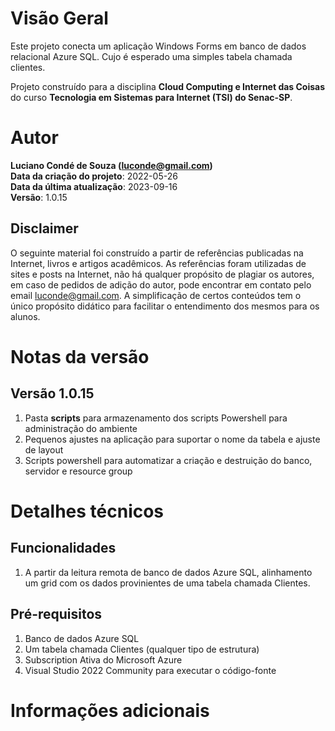 # Visão Geral
Este projeto conecta um aplicação Windows Forms em banco de dados relacional Azure SQL. Cujo é esperado uma simples tabela chamada clientes.

Projeto construído para a disciplina **Cloud Computing e Internet das Coisas** do curso **Tecnologia em Sistemas para Internet (TSI) do Senac-SP**.

# Autor
**Luciano Condé de Souza (luconde@gmail.com)**  
**Data da criação do projeto**: 2022-05-26  
**Data da última atualização**: 2023-09-16  
**Versão**: 1.0.15

## Disclaimer
O seguinte material foi construído a partir de referências publicadas na Internet, livros e artigos acadêmicos. As referências foram utilizadas de sites e posts na Internet, não há qualquer propósito de plagiar os autores, em caso de pedidos de adição do autor, pode encontrar em contato pelo email luconde@gmail.com. A simplificação de certos conteúdos tem o único propósito didático para facilitar o entendimento dos mesmos para os alunos.

# Notas da versão 
## Versão 1.0.15
1. Pasta **scripts** para armazenamento dos scripts Powershell para administração do ambiente
2. Pequenos ajustes na aplicação para suportar o nome da tabela e ajuste de layout
3. Scripts powershell para automatizar a criação e destruição do banco, servidor e resource group

# Detalhes técnicos

## Funcionalidades
1. A partir da leitura remota de banco de dados Azure SQL, alinhamento um grid com os dados provinientes de uma tabela chamada Clientes.

## Pré-requisitos
1. Banco de dados Azure SQL
2. Um tabela chamada Clientes (qualquer tipo de estrutura)
3. Subscription Ativa do Microsoft Azure
4. Visual Studio 2022 Community para executar o código-fonte

# Informações adicionais
